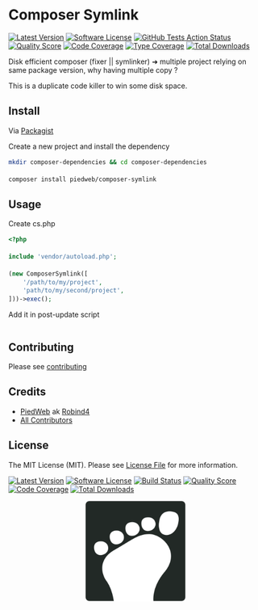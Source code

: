 # Composer Symlink

[![Latest Version](https://img.shields.io/github/tag/PiedWeb/ComposerSymlink.svg?style=flat&label=release)](https://github.com/PiedWeb/ComposerSymlink/tags)
[![Software License](https://img.shields.io/badge/license-MIT-brightgreen.svg?style=flat)](LICENSE)
[![GitHub Tests Action Status](https://img.shields.io/github/workflow/status/PiedWeb/ComposerSymlink/Tests?label=tests)](https://github.com/PiedWeb/PiedWeb/actions)
[![Quality Score](https://img.shields.io/scrutinizer/g/PiedWeb/PiedWeb.svg?style=flat)](https://scrutinizer-ci.com/g/PiedWeb/PiedWeb)
[![Code Coverage](https://codecov.io/gh/PiedWeb/PiedWeb/branch/main/graph/badge.svg)](https://codecov.io/gh/PiedWeb/PiedWeb/branch/main)
[![Type Coverage](https://shepherd.dev/github/PiedWeb/PiedWeb/coverage.svg)](https://shepherd.dev/github/PiedWeb/PiedWeb)
[![Total Downloads](https://img.shields.io/packagist/dt/piedweb/composer-symlink.svg?style=flat)](https://packagist.org/packages/piedweb/composer-symlink)

Disk efficient composer (fixer || symlinker) ➜ multiple project relying on same package version, why having multiple copy ?

This is a duplicate code killer to win some disk space.

## Install

Via [Packagist](https://img.shields.io/packagist/dt/piedweb/composer-symlink.svg?style=flat)

Create a new project and install the dependency

```bash
mkdir composer-dependencies && cd composer-dependencies

composer install piedweb/composer-symlink
```

## Usage

Create cs.php

```php
<?php

include 'vendor/autoload.php';

(new ComposerSymlink([
    '/path/to/my/project',
    'path/to/my/second/project',
]))->exec();
```

Add it in post-update script

```json

```

## Contributing

Please see [contributing](https://dev.piedweb.com/contributing)

## Credits

- [PiedWeb](https://piedweb.com) ak [Robind4](https://twitter.com/Robind4)
- [All Contributors](https://github.com/PiedWeb/:package_skake/graphs/contributors)

## License

The MIT License (MIT). Please see [License File](LICENSE) for more information.

[![Latest Version](https://img.shields.io/github/tag/PiedWeb/PiedWeb.svg?style=flat&label=release)](https://github.com/PiedWeb/PiedWeb/tags)
[![Software License](https://img.shields.io/badge/license-MIT-brightgreen.svg?style=flat)](https://github.com/PiedWeb/PiedWeb/blob/master/LICENSE)
[![Build Status](https://img.shields.io/travis/PiedWeb/PiedWeb/master.svg?style=flat)](https://travis-ci.org/PiedWeb/PiedWeb)
[![Quality Score](https://img.shields.io/scrutinizer/g/PiedWeb/PiedWeb.svg?style=flat)](https://scrutinizer-ci.com/g/PiedWeb/PiedWeb)
[![Code Coverage](https://img.shields.io/scrutinizer/coverage/g/PiedWeb/PiedWeb.svg?style=flat)](https://scrutinizer-ci.com/g/PiedWeb/PiedWeb/code-structure)
[![Total Downloads](https://img.shields.io/packagist/dt/piedweb/composer-symlink.svg?style=flat)](https://packagist.org/packages/piedweb/composer-symlink)

<p align="center"><a href="https://dev.piedweb.com">
<img src="https://raw.githubusercontent.com/PiedWeb/piedweb-devoluix-theme/master/src/img/logo_title.png" width="200" height="200" alt="Open Source Package" />
</a></p>
